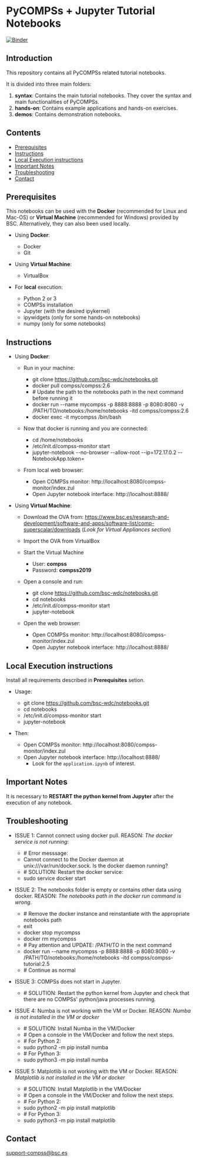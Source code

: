 # PyCOMPSs + Jupyter Tutorial Notebooks

[![Binder](https://mybinder.org/badge_logo.svg)](https://mybinder.org/v2/gh/bsc-wdc/notebooks/master?urlpath=/tree/home/jovyan)

## Introduction

This repository contains all PyCOMPSs related tutorial notebooks.

It is divided into three main folders:

1. **syntax**: Contains the main tutorial notebooks. They cover the syntax and main functionalities of PyCOMPSs.
2. **hands-on**: Contains example applications and hands-on exercises.
3. **demos**: Contains demonstration notebooks.


## Contents

- [Prerequisites](#prerequisites)
- [Instructions](#instructions)
- [Local Execution instructions](#local-execution-instructions)
- [Important Notes](#important-notes)
- [Troubleshooting](#troubleshooting)
- [Contact](#contact)

## Prerequisites

This notebooks can be used with the **Docker** (recommended for Linux and Mac-OS) or **Virtual Machine** (recommended for Windows) provided by BSC.
Alternatively, they can also been used locally.

* Using **Docker**:
    * Docker
    * Git

* Using **Virtual Machine**:
    * VirtualBox

* For **local** execution:
    * Python 2 or 3
    * COMPSs installation
    * Jupyter (with the desired ipykernel)
    * ipywidgets (only for some hands-on notebooks)
    * numpy (only for some notebooks)

## Instructions

* Using **Docker**:
    * Run in your machine:
        - git clone https://github.com/bsc-wdc/notebooks.git
        - docker pull compss/compss:2.6
        - \# Update the path to the notebooks path in the next command before running it
        - docker run --name mycompss -p 8888:8888 -p 8080:8080 -v /PATH/TO/notebooks:/home/notebooks -itd compss/compss:2.6
        - docker exec -it mycompss /bin/bash

    * Now that docker is running and you are connected:
        - cd /home/notebooks
        - /etc/init.d/compss-monitor start
        - jupyter-notebook --no-browser --allow-root --ip=172.17.0.2 --NotebookApp.token=

    * From local web browser:
        * Open COMPSs monitor: http://localhost:8080/compss-monitor/index.zul
        * Open Jupyter notebook interface: http://localhost:8888/

* Using **Virtual Machine**:
    * Download the OVA from: https://www.bsc.es/research-and-development/software-and-apps/software-list/comp-superscalar/downloads  (*Look for Virtual Appliances section*)
    * Import the OVA from VirtualBox
    * Start the Virtual Machine
        * User: **compss**
        * Password: **compss2019**
    * Open a console and run:
        - git clone https://github.com/bsc-wdc/notebooks.git
        - cd notebooks
        - /etc/init.d/compss-monitor start
        - jupyter-notebook

    * Open the web browser:
        * Open COMPSs monitor: http://localhost:8080/compss-monitor/index.zul
        * Open Jupyter notebook interface: http://localhost:8888/



## Local Execution instructions

Install all requirements described in **Prerequisites** setion.

* Usage:
    - git clone https://github.com/bsc-wdc/notebooks.git
    - cd notebooks
    - /etc/init.d/compss-monitor start
    - jupyter-notebook

* Then:
   * Open COMPSs monitor: http://localhost:8080/compss-monitor/index.zul
   * Open Jupyter notebook interface: http://localhost:8888/
       * Look for the `application.ipynb` of interest.


## Important Notes

It is necessary to **RESTART the python kernel from Jupyter** after the execution of any notebook.


## Troubleshooting

* ISSUE 1: Cannot connect using docker pull. REASON: *The docker service is not running*:
    - \# Error messsage:
    - Cannot connect to the Docker daemon at unix:///var/run/docker.sock. Is the docker daemon running?
    - \# SOLUTION: Restart the docker service:
    - sudo service docker start


* ISSUE 2: The notebooks folder is empty or contains other data using docker. REASON: *The notebooks path in the docker run command is wrong*.
    - \# Remove the docker instance and reinstantiate with the appropriate notebooks path
    - exit
    - docker stop mycompss
    - docker rm mycompss
    - \# Pay attention and UPDATE: /PATH/TO in the next command
    - docker run --name mycompss -p 8888:8888 -p 8080:8080 -v /PATH/TO/notebooks:/home/notebooks -itd compss/compss-tutorial:2.5
    - \# Continue as normal


* ISSUE 3: COMPSs does not start in Jupyter.
    - \# SOLUTION: Restart the python kernel from Jupyter and check that there are no COMPSs' python/java processes running.

* ISSUE 4: Numba is not working with the VM or Docker. REASON: *Numba is not installed in the VM or docker*
    - \# SOLUTION: Install Numba in the VM/Docker
    - \#           Open a console in the VM/Docker and follow the next steps.
    - \# For Python 2:
    - sudo python2 -m pip install numba
    - \# For Python 3:
    - sudo python3 -m pip install numba

* ISSUE 5: Matplotlib is not working with the VM or Docker. REASON: *Matplotlib is not installed in the VM or docker*
    - \# SOLUTION: Install Matplotlib in the VM/Docker
    - \#           Open a console in the VM/Docker and follow the next steps.
    - \# For Python 2:
    - sudo python2 -m pip install matplotlib
    - \# For Python 3:
    - sudo python3 -m pip install matplotlib

## Contact

[support-compss@bsc.es](mailto:support-compss@bsc.es)
